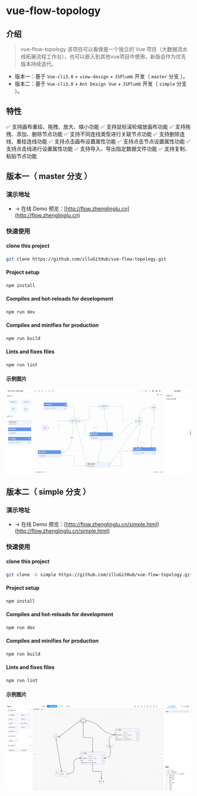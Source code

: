 # vue-flow-topology
## 介绍
> vue-flow-topology 该项目可以看做是一个独立的 Vue 项目（大数据流水线拓展流程工作台），也可以嵌入到其他vue项目中使用，新版会作为优先版本持续迭代。
- 版本一：基于 `Vue-cli3.0` + `view-design` + `JSPlumb` 开发（ `master` 分支 ）。
- 版本二：基于 `Vue-cli3.0` + `Ant Design Vue` + `JSPlumb` 开发（ `simple` 分支 ）。

## 特性
✅ 支持画布重绘、拖拽、放大、缩小功能
✅ 支持鼠标滚轮缩放画布功能
✅ 支持拖拽、添加、删除节点功能
✅ 支持不同连线类型进行关联节点功能
✅ 支持删除连线、重绘连线功能
✅ 支持点击画布设置属性功能
✅ 支持点击节点设置属性功能
✅ 支持点击线进行设置属性功能
✅ 支持导入、导出指定数据文件功能
✅ 支持复制、粘贴节点功能

## 版本一（ master 分支 ）
### 演示地址
- → 在线 Demo 预览：[http://flow.zhenglinglu.cn](http://flow.zhenglinglu.cn)
### 快速使用

#### clone this project
```bash
git clone https://github.com/zlluGitHub/vue-flow-topology.git
```
#### Project setup
```bash
npm install
```
#### Compiles and hot-reloads for development
```bash
npm run dev
```
#### Compiles and minifies for production
```bash
npm run build
```
#### Lints and fixes files
```bash
npm run lint
```
#### 示例图片
![](./img/index1.png)

## 版本二（ simple 分支 ）
### 演示地址
- → 在线 Demo 预览：[http://flow.zhenglinglu.cn/simple.html](http://flow.zhenglinglu.cn/simple.html)
### 快速使用

#### clone this project
```bash
git clone -b simple https://github.com/zlluGitHub/vue-flow-topology.git
```
#### Project setup
```bash
npm install
```
#### Compiles and hot-reloads for development
```bash
npm run dev
```
#### Compiles and minifies for production
```bash
npm run build
```
#### Lints and fixes files
```bash
npm run lint
```
#### 示例图片
![](./img/index2.png)